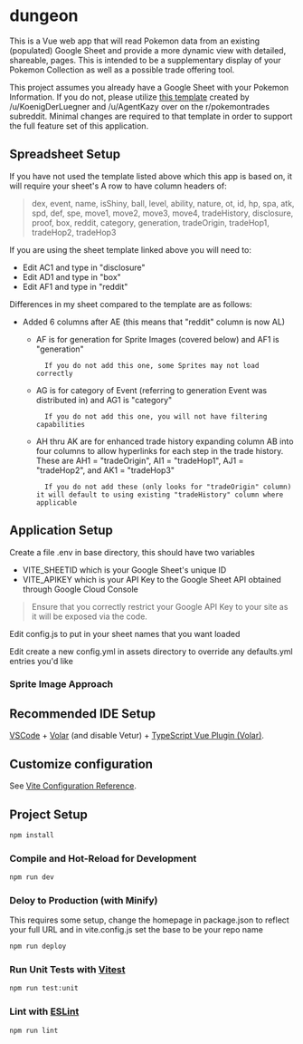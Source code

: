 # dungeon

This is a Vue web app that will read Pokemon data from an existing (populated) Google Sheet and provide a more dynamic view with detailed, shareable, pages. This is intended to be a supplementary display of your Pokemon Collection as well as a possible trade offering tool.

This project assumes you already have a Google Sheet with your Pokemon Information. If you do not, please utilize [this template](https://docs.google.com/spreadsheets/d/1NMDQq534O1YWQSKlitIrn2xLJPOCp5PDIqx_vCt1hAc/edit) created by /u/KoenigDerLuegner and /u/AgentKazy over on the r/pokemontrades subreddit. Minimal changes are required to that template in order to support the full feature set of this application.

## Spreadsheet Setup

If you have not used the template listed above which this app is based on, it will require your sheet's A row to have column headers of:
> dex, event, name, isShiny, ball, level, ability, nature, ot, id, hp, spa, atk, spd, def, spe, move1, move2, move3, move4, tradeHistory, disclosure, proof, box, reddit, category, generation, tradeOrigin, tradeHop1, tradeHop2, tradeHop3


If you are using the sheet template linked above you will need to:
- Edit AC1 and type in "disclosure"
- Edit AD1 and type in "box"
- Edit AF1 and type in "reddit"

Differences in my sheet compared to the template are as follows:
- Added 6 columns after AE (this means that "reddit" column is now AL)
    - AF is for generation for Sprite Images (covered below) and AF1 is "generation"
      
            If you do not add this one, some Sprites may not load correctly

    - AG is for category of Event (referring to generation Event was distributed in) and AG1 is "category"
          
            If you do not add this one, you will not have filtering capabilities

    - AH thru AK are for enhanced trade history expanding column AB into four columns to allow hyperlinks for each step in the trade history. These are AH1 = "tradeOrigin", AI1 = "tradeHop1", AJ1 = "tradeHop2", and AK1 = "tradeHop3"
          
            If you do not add these (only looks for "tradeOrigin" column) it will default to using existing "tradeHistory" column where applicable

## Application Setup

Create a file .env in base directory, this should have two variables
- VITE_SHEETID which is your Google Sheet's unique ID
- VITE_APIKEY which is your API Key to the Google Sheet API obtained through Google Cloud Console

> Ensure that you correctly restrict your Google API Key to your site as it will be exposed via the code.

Edit config.js to put in your sheet names that you want loaded

Edit create a new config.yml in assets directory to override any defaults.yml entries you'd like


### Sprite Image Approach

## Recommended IDE Setup

[VSCode](https://code.visualstudio.com/) + [Volar](https://marketplace.visualstudio.com/items?itemName=Vue.volar) (and disable Vetur) + [TypeScript Vue Plugin (Volar)](https://marketplace.visualstudio.com/items?itemName=Vue.vscode-typescript-vue-plugin).

## Customize configuration

See [Vite Configuration Reference](https://vitejs.dev/config/).

## Project Setup

```sh
npm install
```

### Compile and Hot-Reload for Development

```sh
npm run dev
```

### Deloy to Production (with Minify)

This requires some setup, change the homepage in package.json to reflect your full URL and in vite.config.js set the base to be your repo name

```sh
npm run deploy
```

### Run Unit Tests with [Vitest](https://vitest.dev/)

```sh
npm run test:unit
```

### Lint with [ESLint](https://eslint.org/)

```sh
npm run lint
```
